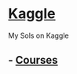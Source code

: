 # [Kaggle](https://www.kaggle.com/)
My Sols on Kaggle

## - [Courses](https://github.com/anuragambuja/Kaggle/tree/master/Courses)

